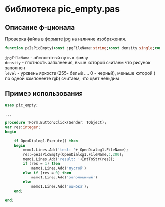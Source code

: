 # библиотека pic_empty.pas

## Описание ф-ционала

Проверка файла в формате jpg на наличие изображения.
```pas
function peIsPicEmpty(const jpgFileName:string;const density:single;const level:integer):integer;
```
```jpgFileName``` - абсолютный путь к файлу\
```density``` - плотность заполнения, выше которой считаем что рисунок заполнен\
```level``` - уровень яркости (255- белый .... 0 - черный),   меньше которой ( по одной компоненте rgb) 
считаем, что цвет невидим 




## Пример использования
```pas
uses pic_empty;

...

procedure TForm.Button2Click(Sender: TObject);
var res:integer;
begin

    if OpenDialog1.Execute() then
    begin
        memo1.Lines.Add('test: '+ OpenDialog1.FileName);
        res:=peIsPicEmpty(OpenDialog1.FileName,5,200);
        memo1.Lines.Add('result: '+IntToStr(res));
        if (res = 1) then
            memo1.Lines.Add('пустой')
        else if (res = 0) then
            memo1.Lines.Add('заполненный')
        else
            memo1.Lines.Add('ошибка');
    end;

end;

```

